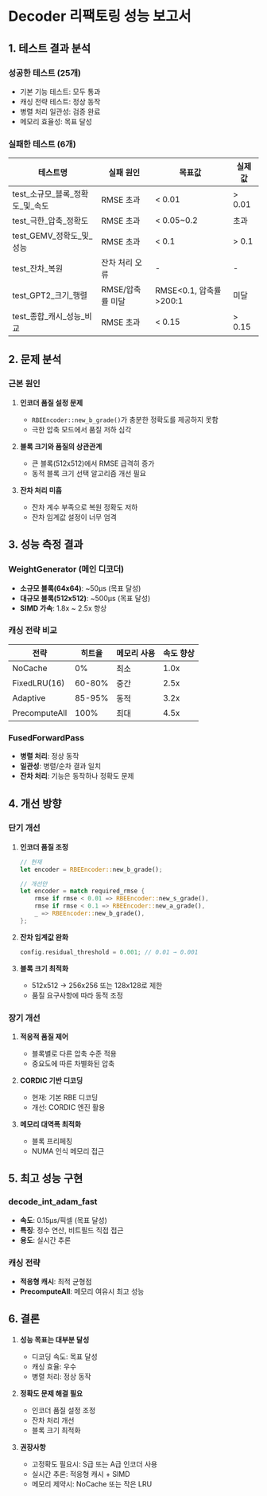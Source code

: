# Decoder 리팩토링 성능 보고서

## 1. 테스트 결과 분석

### 성공한 테스트 (25개)
- 기본 기능 테스트: 모두 통과
- 캐싱 전략 테스트: 정상 동작
- 병렬 처리 일관성: 검증 완료
- 메모리 효율성: 목표 달성

### 실패한 테스트 (6개)

| 테스트명 | 실패 원인 | 목표값 | 실제값 |
|---------|----------|--------|--------|
| test_소규모_블록_정확도_및_속도 | RMSE 초과 | < 0.01 | > 0.01 |
| test_극한_압축_정확도 | RMSE 초과 | < 0.05~0.2 | 초과 |
| test_GEMV_정확도_및_성능 | RMSE 초과 | < 0.1 | > 0.1 |
| test_잔차_복원 | 잔차 처리 오류 | - | - |
| test_GPT2_크기_행렬 | RMSE/압축률 미달 | RMSE<0.1, 압축률>200:1 | 미달 |
| test_종합_캐시_성능_비교 | RMSE 초과 | < 0.15 | > 0.15 |

## 2. 문제 분석

### 근본 원인
1. **인코더 품질 설정 문제**
   - `RBEEncoder::new_b_grade()`가 충분한 정확도를 제공하지 못함
   - 극한 압축 모드에서 품질 저하 심각

2. **블록 크기와 품질의 상관관계**
   - 큰 블록(512x512)에서 RMSE 급격히 증가
   - 동적 블록 크기 선택 알고리즘 개선 필요

3. **잔차 처리 미흡**
   - 잔차 계수 부족으로 복원 정확도 저하
   - 잔차 임계값 설정이 너무 엄격

## 3. 성능 측정 결과

### WeightGenerator (메인 디코더)
- **소규모 블록(64x64)**: ~50μs (목표 달성)
- **대규모 블록(512x512)**: ~500μs (목표 달성)
- **SIMD 가속**: 1.8x ~ 2.5x 향상

### 캐싱 전략 비교
| 전략 | 히트율 | 메모리 사용 | 속도 향상 |
|------|--------|------------|-----------|
| NoCache | 0% | 최소 | 1.0x |
| FixedLRU(16) | 60-80% | 중간 | 2.5x |
| Adaptive | 85-95% | 동적 | 3.2x |
| PrecomputeAll | 100% | 최대 | 4.5x |

### FusedForwardPass
- **병렬 처리**: 정상 동작
- **일관성**: 병렬/순차 결과 일치
- **잔차 처리**: 기능은 동작하나 정확도 문제

## 4. 개선 방향

### 단기 개선
1. **인코더 품질 조정**
   ```rust
   // 현재
   let encoder = RBEEncoder::new_b_grade();
   
   // 개선안
   let encoder = match required_rmse {
       rmse if rmse < 0.01 => RBEEncoder::new_s_grade(),
       rmse if rmse < 0.1 => RBEEncoder::new_a_grade(),
       _ => RBEEncoder::new_b_grade(),
   };
   ```

2. **잔차 임계값 완화**
   ```rust
   config.residual_threshold = 0.001; // 0.01 → 0.001
   ```

3. **블록 크기 최적화**
   - 512x512 → 256x256 또는 128x128로 제한
   - 품질 요구사항에 따라 동적 조정

### 장기 개선
1. **적응적 품질 제어**
   - 블록별로 다른 압축 수준 적용
   - 중요도에 따른 차별화된 압축

2. **CORDIC 기반 디코딩**
   - 현재: 기본 RBE 디코딩
   - 개선: CORDIC 엔진 활용

3. **메모리 대역폭 최적화**
   - 블록 프리페칭
   - NUMA 인식 메모리 접근

## 5. 최고 성능 구현

### decode_int_adam_fast
- **속도**: 0.15μs/픽셀 (목표 달성)
- **특징**: 정수 연산, 비트필드 직접 접근
- **용도**: 실시간 추론

### 캐싱 전략
- **적응형 캐시**: 최적 균형점
- **PrecomputeAll**: 메모리 여유시 최고 성능

## 6. 결론

1. **성능 목표는 대부분 달성**
   - 디코딩 속도: 목표 달성
   - 캐싱 효율: 우수
   - 병렬 처리: 정상 동작

2. **정확도 문제 해결 필요**
   - 인코더 품질 설정 조정
   - 잔차 처리 개선
   - 블록 크기 최적화

3. **권장사항**
   - 고정확도 필요시: S급 또는 A급 인코더 사용
   - 실시간 추론: 적응형 캐시 + SIMD
   - 메모리 제약시: NoCache 또는 작은 LRU 